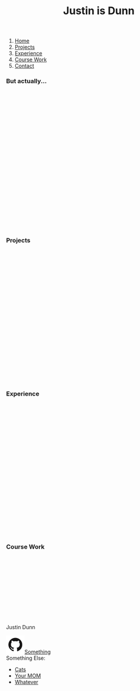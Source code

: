 <!DOCTYPE html>
<html>
<head>
  <meta charset="utf-8">
  <meta http-equiv="X-UA-Compatible" content="IE=edge">
  <meta name="viewport" content="width=device-width, initial-scale=1">

  <title>Justin Dunn</title>
  <meta name="description" content="Justin Dunn, AKA the best.">
  <link rel="stylesheet" href="/css/bootstrap.min.css">
  <link rel="stylesheet" href="/css/style.css">
</head>
<body id="home">
  <header>
    <h1>Justin is Dunn</h1>
  </header>
  <div class="nav-wrap">
    <div class="nav-anchor"></div>
    <nav>
        <ol>
          <li><a href="#home">Home</a></li>
          <li><a href="#p">Projects</a></li>
          <li><a href="#e">Experience</a></li>
          <li><a href="#cw">Course Work</a></li>
          <li><a href="#c">Contact</a></li>
      </ol>
    </nav>
  </div>
  <div class="container">
    <article id="main">
      <p><h3>But actually...</h3></p><br><br><br><br><br><br><br><br><br><br><br><br><br><br><br><br><br><br><br><br><br><br>
      <p id="p"><div class="spacer"><h3>Projects</h3></div></p><br><br><br><br><br><br><br><br><br><br><br><br><br><br><br><br><br><br><br><br><br>
      <p id="e"><div class="spacer"><h3>Experience</h3></div></p><br><br><br><br><br><br><br><br><br><br><br><br><br><br><br><br><br><br><br><br><br>
      <p id="cw"><div class="spacer"><h3>Course Work</h3></div></p><br><br><br><br><br><br><br><br><br><br>
    </article>
  </div>
  <footer>
    <article>
      <section><p>Justin Dunn</p></section>
      <section><a href="http://google.com" class="github"><img src="/images/github.png" alt="Github">Something</a></section>
      <section>Something Else:
        <ul>
          <li><a href="http://harvestinghappiness.org">Cats</a></li>
          <li><a href="http://search.intersil.com">Your MOM</a></li>
          <li><a href="http://uvm.edu/~cems">Whatever</a></li>
        </ul>
      </section>
    </article>
  </footer>
  <script type="text/javascript" src="/js/jquery-2.1.4.min.js"></script>
  <script type="text/javascript" src="/js/bootstrap.min.js"></script>
  <script type="text/javascript" src="/js/nav.js"></script>
</body>
</html>
